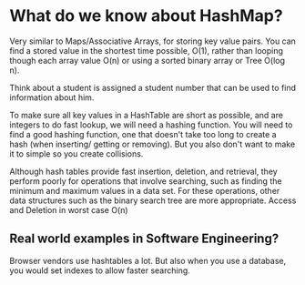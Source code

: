 # What do we know about HashMap?

Very similar to Maps/Associative Arrays, for storing
key value pairs. You can find a stored value in the shortest
time possible, O(1), rather than looping though each
array value O(n) or using a sorted binary array
or Tree O(log n).
 
Think about a student is assigned a student number
that can be used to find information about him.
 
To make sure all key values in a HashTable are short
as possible, and are integers to do fast lookup,
we will need a hashing function.
You will need to find a good hashing function, one
that doesn't take too long to create a hash (when inserting/
getting or removing). But you also don't want to make it
to simple so you create collisions.
 
Although hash tables provide fast insertion, deletion, and retrieval,
they perform poorly for operations that involve searching, such as finding the
minimum and maximum values in a data set. For these operations, other data structures
such as the binary search tree are more appropriate. Access and Deletion in worst case O(n)

## Real world examples in Software Engineering?
Browser vendors use hashtables a lot.
But also when you use a database, you would set indexes to allow faster searching.